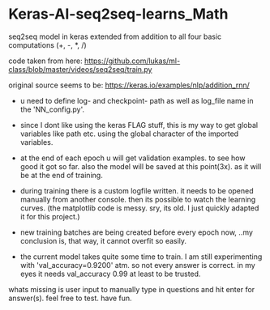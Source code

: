 # Keras-AI-seq2seq-learns_Math
seq2seq model in keras extended from addition to all four basic computations (+, -, *, /)

code taken from here: https://github.com/lukas/ml-class/blob/master/videos/seq2seq/train.py

original source seems to be: https://keras.io/examples/nlp/addition_rnn/



- u need to define log- and checkpoint- path as well as log_file name in the 'NN_config.py'.
- since I dont like using the keras FLAG stuff, this is my way to get global
  variables like path etc. using the global character of the imported variables.
- at the end of each epoch u will get validation examples. to see how good it got so far.
  also the model will be saved at this point(3x). as it will be at the end of training.
- during training there is a custom logfile written. it needs to be opened manually from another console. 
  then its possible to watch the learning curves. (the matplotlib code is messy. sry, its old. I just quickly adapted
  it for this project.)
  
- new training batches are being created before every epoch now, ..my conclusion is, that way, it cannot overfit so easily.
- the current model takes quite some time to train. I am still experimenting with 'val_accuracy=0.9200' atm.
  so not every answer is correct. in my eyes it needs val_accuracy 0.99 at least to be trusted.


whats missing is user input to manually type in questions and hit enter for answer(s).
feel free to test. have fun.

  
